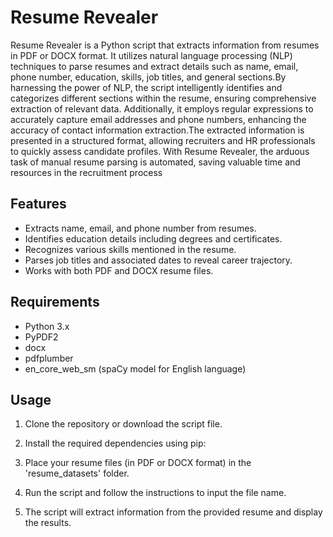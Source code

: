 
# Resume Revealer

Resume Revealer is a Python script that extracts information from resumes in PDF or DOCX format. It utilizes natural language processing (NLP) techniques to parse resumes and extract details such as name, email, phone number, education, skills, job titles, and general sections.By harnessing the power of NLP, the script intelligently identifies and categorizes different sections within the resume, ensuring comprehensive extraction of relevant data. Additionally, it employs regular expressions to accurately capture email addresses and phone numbers, enhancing the accuracy of contact information extraction.The extracted information is presented in a structured format, allowing recruiters and HR professionals to quickly assess candidate profiles. With Resume Revealer, the arduous task of manual resume parsing is automated, saving valuable time and resources in the recruitment process

## Features
- Extracts name, email, and phone number from resumes.
- Identifies education details including degrees and certificates.
- Recognizes various skills mentioned in the resume.
- Parses job titles and associated dates to reveal career trajectory.
- Works with both PDF and DOCX resume files.

## Requirements
- Python 3.x
- PyPDF2
- docx
- pdfplumber
- en_core_web_sm (spaCy model for English language)

## Usage
1. Clone the repository or download the script file.
2. Install the required dependencies using pip:
3. Place your resume files (in PDF or DOCX format) in the 'resume_datasets' folder.
4. Run the script and follow the instructions to input the file name.

5. The script will extract information from the provided resume and display the results.

